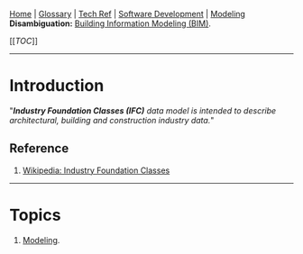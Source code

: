 [Home](/Slalom-LLC/Slalom-Consulting) | [Glossary](/Glossary) | [Tech Ref](/Tech-Ref) | [Software Development](/Tech-Ref/Software-Development) | [Modeling](/Tech-Ref/Software-Development/Modeling)
**Disambiguation:** [Building Information Modeling (BIM)](/Tech-Ref/Software-Development/Modeling/BIM-\(Building-Information-Modeling\)).

[[_TOC_]]

---
# Introduction
"_***Industry Foundation Classes (IFC)*** data model is intended to describe architectural, building and construction industry data._"

## Reference
1. [Wikipedia: Industry Foundation Classes](https://en.wikipedia.org/wiki/Industry_Foundation_Classes)

---
# Topics
1. [Modeling](/Slalom-LLC/Slalom-Consulting/Modeling-\(Slalom\)).
